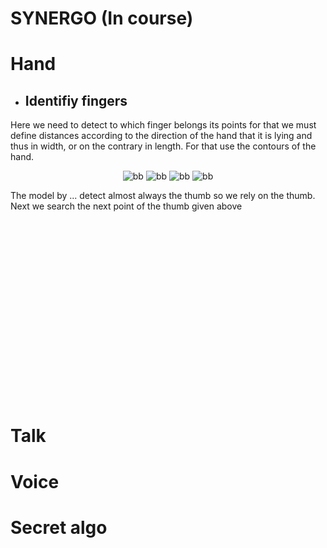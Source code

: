 # SYNERGO (In course)



<h1>Hand</h1>

  - <h2>Identifiy fingers</h2>

  <p> Here we need to detect to which finger belongs its points for that we must define distances according to the direction of the hand that it is lying and thus in width, or on the contrary in length. For that use <stron>the contours</strong> of the hand.

<center>

![bb](https://user-images.githubusercontent.com/54853371/72475132-9337bd00-37ea-11ea-8c55-7e78e420502a.png)
![bb](https://user-images.githubusercontent.com/54853371/72475207-c37f5b80-37ea-11ea-964e-57548bee9ca1.png)
![bb](https://user-images.githubusercontent.com/54853371/72475315-f1fd3680-37ea-11ea-9c51-4f751bfbd02f.png)
![bb](https://user-images.githubusercontent.com/54853371/72475394-178a4000-37eb-11ea-8504-d2a79fe81990.png)

</center>

The model by ... detect almost always the thumb so we rely on the thumb. Next we search the next point of the thumb given above




</p>











<br><br><br><br><br><br><br><br><br><br><br><br><br><br><br><br><br>

<h1>Talk</h1>

<h1>Voice</h1>

<h1>Secret algo</h1>
